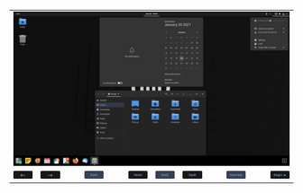 <table>
  <tbody>
    <tr>
      <td colspan="12"> <img src="../img/3_dms.png"> </td>
    </tr>
    <tr>
      <td> <a href=""><img src="../btn/button_back_on.png"></a> </td>
      <td> <a href=""><img src="../btn/button_next_on.png"></a> </td>
      <td> &emsp; </td>
      <td> <a href=""><img src="../btn/button_dark_on.png"></a> </td>
      <td> &emsp; </td>
      <td> <a href=""><img src="../btn/button_panel_off.png"></a> </td>
      <td> <a href=""><img src="../btn/button_dock_on.png"></a> </td>
      <td> <a href=""><img src="../btn/button_dash_off.png"></a> </td>
      <td> &emsp; </td>
      <td> <a href=""><img src="../btn/button_icons_on.png"></a> </td>
      <td> &emsp; </td>
      <td> <a href=""><img src="../btn/button_begin.png"></a> </td>
    </tr>
  </tbody>
</table>
